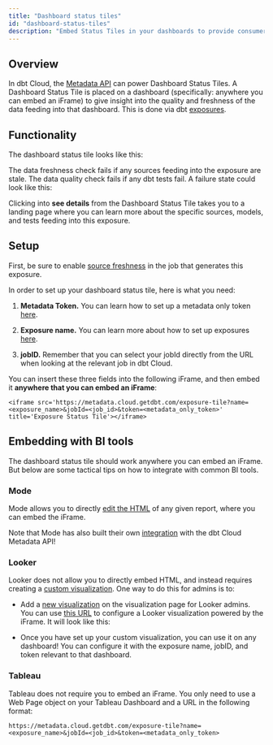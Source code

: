 ```yaml
---
title: "Dashboard status tiles"
id: "dashboard-status-tiles"
description: "Embed Status Tiles in your dashboards to provide consumers with contextual information about the quality and freshness of data."
---
```


## Overview

In dbt Cloud, the [Metadata API](/docs/dbt-cloud-apis/metadata-api) can power Dashboard Status Tiles.  A Dashboard Status Tile is placed on a dashboard (specifically: anywhere you can embed an iFrame) to give insight into the quality and freshness of the data feeding into that dashboard. This is done via dbt [exposures](/docs/build/exposures).

## Functionality
The dashboard status tile looks like this:

<Lightbox src="/img/docs/dbt-cloud/using-dbt-cloud/dashboard-status-tiles/passing-tile.jpeg"/>

The data freshness check fails if any sources feeding into the exposure are stale. The data quality check fails if any dbt tests fail. A failure state could look like this:

<Lightbox src="/img/docs/dbt-cloud/using-dbt-cloud/dashboard-status-tiles/failing-tile.jpeg"/>

Clicking into **see details** from the Dashboard Status Tile takes you to a landing page where you can learn more about the specific sources, models, and tests feeding into this exposure.

## Setup
First, be sure to enable [source freshness](/docs/deploy/source-freshness) in the job that generates this exposure.

In order to set up your dashboard status tile, here is what you need:

1. **Metadata Token.**  You can learn how to set up a metadata only token [here](/docs/dbt-cloud-apis/service-tokens).

2. **Exposure name.** You can learn more about how to set up exposures [here](/docs/build/exposures).

3. **jobID.** Remember that you can select your jobId directly from the URL when looking at the relevant job in dbt Cloud.

You can insert these three fields into the following iFrame, and then embed it **anywhere that you can embed an iFrame**:

```
<iframe src='https://metadata.cloud.getdbt.com/exposure-tile?name=<exposure_name>&jobId=<job_id>&token=<metadata_only_token>' title='Exposure Status Tile'></iframe>
```

## Embedding with BI tools
The dashboard status tile should work anywhere you can embed an iFrame. But below are some tactical tips on how to integrate with common BI tools.

### Mode
Mode allows you to directly [edit the HTML](https://mode.com/help/articles/report-layout-and-presentation/#html-editor) of any given report, where you can embed the iFrame.

Note that Mode has also built their own [integration](https://mode.com/get-dbt/) with the dbt Cloud Metadata API!

### Looker
Looker does not allow you to directly embed HTML, and instead requires creating a [custom visualization](https://docs.looker.com/admin-options/platform/visualizations). One way to do this for admins is to:
- Add a [new visualization](https://fishtown.looker.com/admin/visualizations) on the visualization page for Looker admins. You can use [this URL](https://metadata.cloud.getdbt.com/static/looker-viz.js) to configure a Looker visualization powered by the iFrame.  It will look like this:

<Lightbox src="/img/docs/dbt-cloud/using-dbt-cloud/dashboard-status-tiles/looker-visualization.jpeg"/>

- Once you have set up your custom visualization, you can use it on any dashboard! You can configure it with the exposure name, jobID, and token relevant to that dashboard.

<Lightbox src="/img/docs/dbt-cloud/using-dbt-cloud/dashboard-status-tiles/custom-looker.jpeg"/>

### Tableau
Tableau does not require you to embed an iFrame. You only need to use a Web Page object on your Tableau Dashboard and a URL in the following format:

```
https://metadata.cloud.getdbt.com/exposure-tile?name=<exposure_name>&jobId=<job_id>&token=<metadata_only_token>
```

<Lightbox src="/img/docs/dbt-cloud/using-dbt-cloud/dashboard-status-tiles/tableau-object.png"/>

